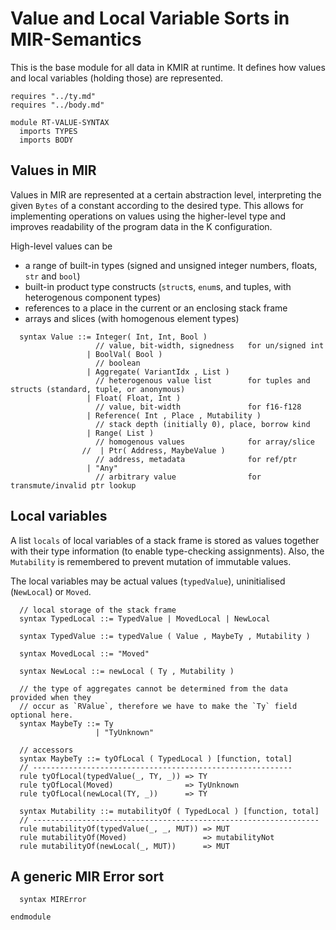 # Value and Local Variable Sorts in MIR-Semantics

This is the base module for all data in KMIR at runtime. It defines how values and local variables (holding those) are represented.

```k
requires "../ty.md"
requires "../body.md"

module RT-VALUE-SYNTAX
  imports TYPES
  imports BODY
```

## Values in MIR

Values in MIR are represented at a certain abstraction level, interpreting the given `Bytes` of a constant according to the desired type. This allows for implementing operations on values using the higher-level type and improves readability of the program data in the K configuration.

High-level values can be
- a range of built-in types (signed and unsigned integer numbers, floats, `str` and `bool`)
- built-in product type constructs (`struct`s, `enum`s, and tuples, with heterogenous component types)
- references to a place in the current or an enclosing stack frame
- arrays and slices (with homogenous element types)

```k
  syntax Value ::= Integer( Int, Int, Bool )
                   // value, bit-width, signedness   for un/signed int
                 | BoolVal( Bool )
                   // boolean
                 | Aggregate( VariantIdx , List )
                   // heterogenous value list        for tuples and structs (standard, tuple, or anonymous)
                 | Float( Float, Int )
                   // value, bit-width               for f16-f128
                 | Reference( Int , Place , Mutability )
                   // stack depth (initially 0), place, borrow kind
                 | Range( List )
                   // homogenous values              for array/slice
                //  | Ptr( Address, MaybeValue )
                   // address, metadata              for ref/ptr
                 | "Any"
                   // arbitrary value                for transmute/invalid ptr lookup
```

## Local variables

A list `locals` of local variables of a stack frame is stored as values together
with their type information (to enable type-checking assignments). Also, the
`Mutability` is remembered to prevent mutation of immutable values.

The local variables may be actual values (`typedValue`), uninitialised (`NewLocal`) or `Moved`.

```k
  // local storage of the stack frame
  syntax TypedLocal ::= TypedValue | MovedLocal | NewLocal

  syntax TypedValue ::= typedValue ( Value , MaybeTy , Mutability )

  syntax MovedLocal ::= "Moved"

  syntax NewLocal ::= newLocal ( Ty , Mutability )

  // the type of aggregates cannot be determined from the data provided when they
  // occur as `RValue`, therefore we have to make the `Ty` field optional here.
  syntax MaybeTy ::= Ty
                   | "TyUnknown"

  // accessors
  syntax MaybeTy ::= tyOfLocal ( TypedLocal ) [function, total]
  // ----------------------------------------------------------
  rule tyOfLocal(typedValue(_, TY, _)) => TY
  rule tyOfLocal(Moved)                => TyUnknown
  rule tyOfLocal(newLocal(TY, _))      => TY

  syntax Mutability ::= mutabilityOf ( TypedLocal ) [function, total]
  // ----------------------------------------------------------------
  rule mutabilityOf(typedValue(_, _, MUT)) => MUT
  rule mutabilityOf(Moved)                 => mutabilityNot
  rule mutabilityOf(newLocal(_, MUT))      => MUT
```

## A generic MIR Error sort

```k
  syntax MIRError

```

```k
endmodule
```
